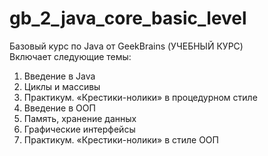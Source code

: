 # gb_2_java_core_basic_level
Базовый курс по Java от GeekBrains (УЧЕБНЫЙ КУРС)  
Включает следующие темы:  
1. Введение в Java
2. Циклы и массивы
3. Практикум. «Крестики-нолики» в процедурном стиле
4. Введение в ООП
5. Память, хранение данных
6. Графические интерфейсы
7. Практикум. «Крестики-нолики» в стиле ООП
